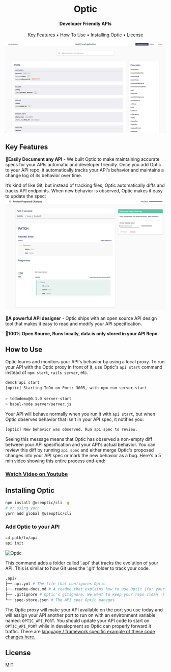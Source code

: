 
<h1 align="center">
  <br>
  <a href="https://useoptic.com”><img src="optic-png.png" alt="Optic" width="200"></a>
  <br>
  Optic
  <br>
</h1>

<h4 align="center">Developer Friendly APIs</h4>

<p align="center">

</p>

<p align="center">
  <a href="#key-features">Key Features</a> •
  <a href="#how-to-use">How To Use</a> •
  <a href="#installing-optic">Installing Optic</a> •
  <a href="#license">License</a>
</p>

![screenshot](webapp/public/netlify.png)

## Key Features
📝**Easily Document any API** - We built Optic to make maintaining accurate specs for your APIs automatic and developer friendly. Once you add Optic to your API repo, it automatically tracks your API’s behavior and maintains a change log of its behavior over time.

It’s kind of like Git, but instead of tracking files, Optic automatically diffs and tracks API endpoints. When new behavior is observed, Optic makes it easy to update the spec: 
![screenshot](webapp/public/changes.png)

🎨**A powerful API designer** - Optic ships with an open source API design tool that makes it easy to read and modify your API specification. 

👋**100% Open Source, Runs locally, data is only stored in your API Repo**

## How to Use
Optic learns and monitors your API's behavior by using a local proxy. To run your API with the Optic proxy in front of it, use Optic's `api start` command instead of `npm start`, `rails server`, etc. 

```bash
demo$ api start
[optic] Starting ToDo on Port: 3005, with npm run server-start

> tododemo@0.1.0 server-start 
> babel-node server/server.js
```
Your API will behave normally when you run it with `api start`, but when Optic observes behavior that isn't in your API spec, it notifies you:
```bash
[optic] New behavior was observed. Run api spec to review.
```
Seeing this message means that Optic has observed a non-empty diff between your API specification and your API's actual behavior. You can review this diff by running `api spec` and either merge Optic's proposed changes into your API spec or mark the new behavior as a bug. Here's a 5 min video showing this entire process end-end:
### [Watch Video on Youtube](https://www.youtube-nocookie.com/embed/WjC4Fqyyi5E)

## Installing Optic
```bash
npm install @useoptic/cli -g
# or using yarn
yarn add global @useoptic/cli
```
### Add Optic to your API

```bash
cd path/to/api
api init
```
<img src="https://dashboard.useoptic.com/init.svg" alt="Optic" width="390">

This command adds a folder called '.api' that tracks the evolution of your API. This is similar to how Git uses the '.git' folder to track your code.

```bash
.api/
├── api.yml # The file that configures Optic
├── readme-docs.md # A readme that explains how to use Optic (for your teammates)
├── .gitignore # Optic's gitignore. We want to keep your repo clean :) 
└── spec-store.json # The API spec Optic manages
```

The Optic proxy will make your API available on the port you use today and will assign your API another port to run on with an environment variable named: `OPTIC_API_PORT`. You should update your API code to start on `OPTIC_API_PORT` while in development so Optic can properly forward it traffic. There are [language / framework specific example of these code changes here.](https://dashboard.useoptic.com) 

## License 
MIT
